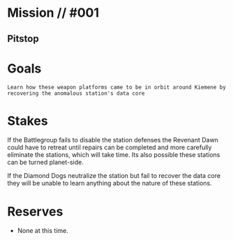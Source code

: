 # Mission // #001
## Pitstop
# Goals
	Learn how these weapon platforms came to be in orbit around Kiemene by recovering the anomalous station's data core

# Stakes
If the Battlegroup fails to disable the station defenses the Revenant Dawn could have to retreat until repairs can be completed and more carefully eliminate the stations, which will take time.  Its also possible these stations can be turned planet-side.

If the Diamond Dogs neutralize the station but fail to recover the data core they will be unable to learn anything about the nature of these stations.
# Reserves
- None at this time.
